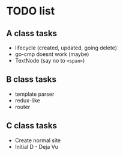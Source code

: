 # TODO list

## A class tasks

* lifecycle (created, updated, going delete)
* go-cmp doesnt work (maybe)
* TextNode (say no to `<span>`)

## B class tasks

* template parser
* redux-like
* router

## C class tasks

* Create normal site
* Initial D - Deja Vu